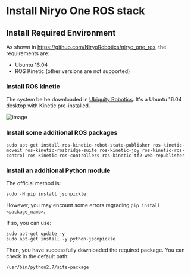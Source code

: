 # Install Niryo One ROS stack

## Install Required Environment
As shown in https://github.com/NiryoRobotics/niryo_one_ros, the requirements are:
  * Ubuntu 16.04
  * ROS Kinetic (other versions are not supported)

### Install ROS kinetic
The system be be downloaded in [Ubiquity Robotics](https://learn.ubiquityrobotics.com/kinetic_pi_image_downloads). It's a Ubuntu 16.04 desktop with Kinetic pre-installed.


![image](https://user-images.githubusercontent.com/45569291/177215186-af8f201a-d6fb-495c-a00a-d930b2d8be1d.png)

### Install some additional ROS packages

```
sudo apt-get install ros-kinetic-robot-state-publisher ros-kinetic-moveit ros-kinetic-rosbridge-suite ros-kinetic-joy ros-kinetic-ros-control ros-kinetic-ros-controllers ros-kinetic-tf2-web-republisher
```


### Install an additional Python module

The official method is:

```
sudo -H pip install jsonpickle
```

However, you may encount some errors regrading `pip install <package_name>`.

If so, you can use:

```
sudo apt-get update -y
sudo apt-get install -y python-jsonpickle
```

Then, you have successfully downloaded the required package. You can check in the default path:

```
/usr/bin/python2.7/site-package
```
